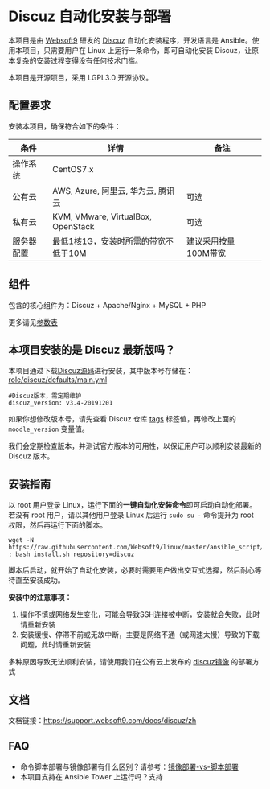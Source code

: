 
# Discuz 自动化安装与部署

本项目是由 [Websoft9](https://www.websoft9.com) 研发的 [Discuz](https://www.discuz.net/forum.php) 自动化安装程序，开发语言是 Ansible。使用本项目，只需要用户在 Linux 上运行一条命令，即可自动化安装 Discuz，让原本复杂的安装过程变得没有任何技术门槛。  

本项目是开源项目，采用 LGPL3.0 开源协议。

## 配置要求

安装本项目，确保符合如下的条件：

| 条件       | 详情       | 备注  |
| ------------ | ------------ | ----- |
| 操作系统       | CentOS7.x       |   |
| 公有云| AWS, Azure, 阿里云, 华为云, 腾讯云 | 可选 |
| 私有云|  KVM, VMware, VirtualBox, OpenStack | 可选 |
| 服务器配置 | 最低1核1G，安装时所需的带宽不低于10M |  建议采用按量100M带宽 |

## 组件

包含的核心组件为：Discuz + Apache/Nginx + MySQL + PHP

更多请见[参数表](/docs/zh/stack-components.md)

## 本项目安装的是 Discuz 最新版吗？

本项目通过下载[Discuz源码](https://gitee.com/ComsenzDiscuz/DiscuzX)进行安装，其中版本号存储在：[role/discuz/defaults/main.yml](/roles/discuz/defaults/main.yml)

```
#Discuz版本，需定期维护
discuz_version: v3.4-20191201
```

如果你想修改版本号，请先查看 Discuz 仓库 [tags](https://gitee.com/ComsenzDiscuz/DiscuzX/tags) 标签值，再修改上面的 `moodle_version` 变量值。

我们会定期检查版本，并测试官方版本的可用性，以保证用户可以顺利安装最新的 Discuz 版本。

## 安装指南

以 root 用户登录 Linux，运行下面的**一键自动化安装命令**即可启动自动化部署。若没有 root 用户，请以其他用户登录 Linux 后运行 `sudo su -` 命令提升为 root 权限，然后再运行下面的脚本。

```
wget -N https://raw.githubusercontent.com/Websoft9/linux/master/ansible_script/install.sh ; bash install.sh repository=discuz
```

脚本后启动，就开始了自动化安装，必要时需要用户做出交互式选择，然后耐心等待直至安装成功。

**安装中的注意事项：**  

1. 操作不慎或网络发生变化，可能会导致SSH连接被中断，安装就会失败，此时请重新安装
2. 安装缓慢、停滞不前或无故中断，主要是网络不通（或网速太慢）导致的下载问题，此时请重新安装

多种原因导致无法顺利安装，请使用我们在公有云上发布的 [discuz镜像](https://apps.websoft9.com/discuz) 的部署方式


## 文档

文档链接：https://support.websoft9.com/docs/discuz/zh

## FAQ

- 命令脚本部署与镜像部署有什么区别？请参考：[镜像部署-vs-脚本部署](https://support.websoft9.com/docs/faq/zh/bz-product.html#镜像部署-vs-脚本部署)
- 本项目支持在 Ansible Tower 上运行吗？支持
